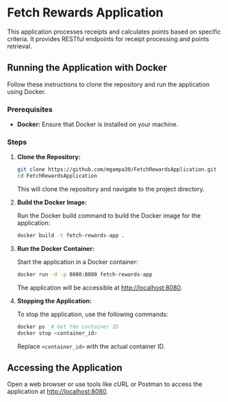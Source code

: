 # Fetch Rewards Application

This application processes receipts and calculates points based on specific criteria. It provides RESTful endpoints for receipt processing and points retrieval.

## Running the Application with Docker

Follow these instructions to clone the repository and run the application using Docker.

### Prerequisites

- **Docker:** Ensure that Docker is installed on your machine.

### Steps

1. **Clone the Repository:**

    ```bash
    git clone https://github.com/mgampa30/FetchRewardsApplication.git
    cd FetchRewardsApplication
    ```

    This will clone the repository and navigate to the project directory.

2. **Build the Docker Image:**

    Run the Docker build command to build the Docker image for the application:

    ```bash
    docker build -t fetch-rewards-app .
    ```

3. **Run the Docker Container:**

    Start the application in a Docker container:

    ```bash
    docker run -d -p 8080:8080 fetch-rewards-app
    ```

    The application will be accessible at [http://localhost:8080](http://localhost:8080).

4. **Stopping the Application:**

    To stop the application, use the following commands:

    ```bash
    docker ps  # Get the container ID
    docker stop <container_id>
    ```

    Replace `<container_id>` with the actual container ID.

## Accessing the Application

Open a web browser or use tools like cURL or Postman to access the application at [http://localhost:8080](http://localhost:8080).
